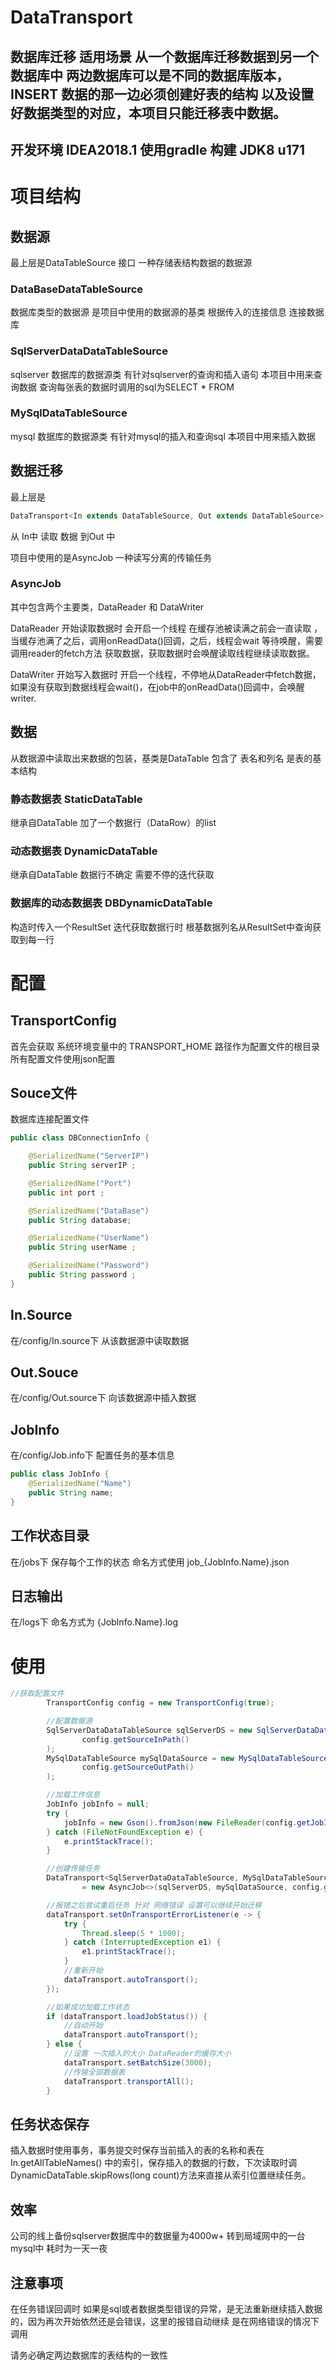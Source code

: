 # DataTransport
## 数据库迁移 适用场景 从一个数据库迁移数据到另一个数据库中 两边数据库可以是不同的数据库版本，INSERT 数据的那一边必须创建好表的结构 以及设置好数据类型的对应，本项目只能迁移表中数据。

## 开发环境 IDEA2018.1 使用gradle 构建 JDK8 u171

# 项目结构
## 数据源
最上层是DataTableSource 接口 一种存储表结构数据的数据源
### DataBaseDataTableSource 
数据库类型的数据源 是项目中使用的数据源的基类 根据传入的连接信息 连接数据库
### SqlServerDataDataTableSource
sqlserver 数据库的数据源类 有针对sqlserver的查询和插入语句 本项目中用来查询数据 查询每张表的数据时调用的sql为SELECT * FROM
### MySqlDataTableSource
mysql 数据库的数据源类 有针对mysql的插入和查询sql 本项目中用来插入数据

## 数据迁移
最上层是
```java 
DataTransport<In extends DataTableSource, Out extends DataTableSource> 
```
从 In中 读取 数据 到Out 中

项目中使用的是AsyncJob 一种读写分离的传输任务
### AsyncJob
其中包含两个主要类，DataReader 和 DataWriter 

DataReader 开始读取数据时 会开启一个线程 在缓存池被读满之前会一直读取 ，当缓存池满了之后，调用onReadData()回调，之后，线程会wait 等待唤醒，需要调用reader的fetch方法 获取数据，获取数据时会唤醒读取线程继续读取数据。

DataWriter 开始写入数据时 开启一个线程，不停地从DataReader中fetch数据，如果没有获取到数据线程会wait()，在job中的onReadData()回调中，会唤醒writer.

## 数据
从数据源中读取出来数据的包装，基类是DataTable 包含了 表名和列名 是表的基本结构
### 静态数据表 StaticDataTable
继承自DataTable 加了一个数据行（DataRow）的list
### 动态数据表 DynamicDataTable
继承自DataTable 数据行不确定 需要不停的迭代获取 
### 数据库的动态数据表 DBDynamicDataTable
构造时传入一个ResultSet 迭代获取数据行时 根基数据列名从ResultSet中查询获取到每一行

# 配置
## TransportConfig
首先会获取 系统环境变量中的 TRANSPORT_HOME 路径作为配置文件的根目录 所有配置文件使用json配置
## Souce文件
数据库连接配置文件
```java
public class DBConnectionInfo {

    @SerializedName("ServerIP")
    public String serverIP ;

    @SerializedName("Port")
    public int port ;

    @SerializedName("DataBase")
    public String database;

    @SerializedName("UserName")
    public String userName ;

    @SerializedName("Password")
    public String password ;
}
```
## In.Source
在/config/In.source下 从该数据源中读取数据 
## Out.Souce
在/config/Out.source下 向该数据源中插入数据 

## JobInfo
在/config/Job.info下 配置任务的基本信息
```java
public class JobInfo {
    @SerializedName("Name")
    public String name;
}
```

## 工作状态目录
在/jobs下 保存每个工作的状态 命名方式使用 job_{JobInfo.Name}.json

## 日志输出
在/logs下 命名方式为 {JobInfo.Name}.log

# 使用
```java
//获取配置文件
        TransportConfig config = new TransportConfig(true);

        //配置数据源
        SqlServerDataDataTableSource sqlServerDS = new SqlServerDataDataTableSource(
                config.getSourceInPath()
        );
        MySqlDataTableSource mySqlDataSource = new MySqlDataTableSource(
                config.getSourceOutPath()
        );

        //加载工作信息
        JobInfo jobInfo = null;
        try {
            jobInfo = new Gson().fromJson(new FileReader(config.getJobInfoPath()), JobInfo.class);
        } catch (FileNotFoundException e) {
            e.printStackTrace();
        }

        //创建传输任务
        DataTransport<SqlServerDataDataTableSource, MySqlDataTableSource> dataTransport
                = new AsyncJob<>(sqlServerDS, mySqlDataSource, config.getJobsHomePath(), jobInfo.name, config.getLogPath());

        //报错之后尝试重启任务 针对 网络错误 设置可以继续开始迁移
        dataTransport.setOnTransportErrorListener(e -> {
            try {
                Thread.sleep(5 * 1000);
            } catch (InterruptedException e1) {
                e1.printStackTrace();
            }
            //重新开始
            dataTransport.autoTransport();
        });

        //如果成功加载工作状态
        if (dataTransport.loadJobStatus()) {
            //自动开始
            dataTransport.autoTransport();
        } else {
            //设置 一次插入的大小 DataReader的缓存大小
            dataTransport.setBatchSize(3000);
            //传输全部数据表
            dataTransport.transportAll();
        }
```

## 任务状态保存
插入数据时使用事务，事务提交时保存当前插入的表的名称和表在In.getAllTableNames() 中的索引，保存插入的数据的行数，下次读取时调DynamicDataTable.skipRows(long count)方法来直接从索引位置继续任务。

## 效率 
公司的线上备份sqlserver数据库中的数据量为4000w+ 转到局域网中的一台mysql中 耗时为一天一夜
## 注意事项
在任务错误回调时 如果是sql或者数据类型错误的异常，是无法重新继续插入数据的，因为再次开始依然还是会错误，这里的报错自动继续 是在网络错误的情况下调用

请务必确定两边数据库的表结构的一致性

